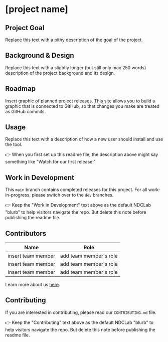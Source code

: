 # [project name]

## Project Goal
Replace this text with a pithy description of the goal of the project.


## Background & Design
Replace this text with a slightly longer (but still only max 250 words) description of the project background and its design. 


## Roadmap
Insert graphic of planned project releases. [This site](https://app.diagrams.net/) allows you to build a graphic that is connected to GitHub, so that changes you make are treated as GitHub commits.


## Usage
Replace this text with a description of how a new user should install and use the tool.

:point_right: When you first set up this readme file, the description above might say something like "Watch for our first release!"

## Work in Development
This `main` branch contains completed releases for this project. For all work-in-progress, please switch over to the `dev` branches.

:point_right: Keep the "Work in Development" text above as the default NDCLab "blurb" to help visitors navigate the repo. But delete this note before publishing the readme file.


## Contributors
| Name | Role |
| ---  | ---  |
| insert team member | add team member's role |
| insert team member | add team member's role |
| insert team member | add team member's role |

Learn more about us [here](www.ndclab.com/people).

## Contributing
If you are interested in contributing, please read our `CONTRIBUTING.md` file.

:point_right: Keep the "Contributing" text above as the default NDCLab "blurb" to help visitors navigate the repo. But delete this note before publishing the readme file.
